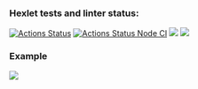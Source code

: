 ### Hexlet tests and linter status:

[![Actions Status](https://github.com/SspablosS/frontend-project-46/actions/workflows/hexlet-check.yml/badge.svg)](https://github.com/SspablosS/frontend-project-46/actions)
[![Actions Status Node CI](https://github.com/SspablosS/frontend-project-46/actions/workflows/node.js.yml/badge.svg)](https://github.com/SspablosS/frontend-project-46/actions)
<a href="https://codeclimate.com/github/SspablosS/frontend-project-46/maintainability"><img src="https://api.codeclimate.com/v1/badges/79e2f3f594748ea30e4b/maintainability" /></a>
<a href="https://codeclimate.com/github/SspablosS/frontend-project-46/test_coverage"><img src="https://api.codeclimate.com/v1/badges/79e2f3f594748ea30e4b/test_coverage" /></a>
### Example

<a href="https://asciinema.org/a/By7YldzXKVreSVvJnNZgZQETj" target="_blank"><img src="https://asciinema.org/a/By7YldzXKVreSVvJnNZgZQETj.svg" /></a>
